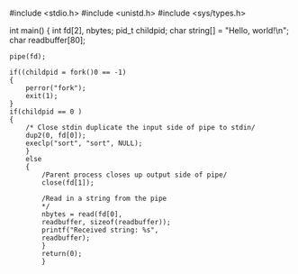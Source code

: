 #include <stdio.h>
#include <unistd.h>
#include <sys/types.h>

int main()
{
	int fd[2], nbytes;
	pid_t childpid;
	char string[] = "Hello, world!\n";
	char readbuffer[80];

	pipe(fd);

	if((childpid = fork()0 == -1)
	{
		perror("fork");
		exit(1);
	}
	if(childpid == 0 )
	{
		/* Close stdin duplicate the input side of pipe to stdin/
		dup2(0, fd[0]);
		execlp("sort", "sort", NULL);
		}
		else
		{
			/Parent process closes up output side of pipe/
			close(fd[1]);

			/Read in a string from the pipe
			*/
			nbytes = read(fd[0],
			readbuffer, sizeof(readbuffer));
			printf("Received string: %s",
			readbuffer);
			}
			return(0);
			}			
